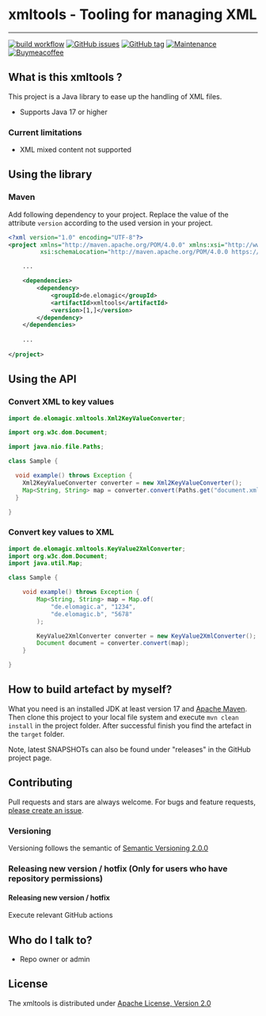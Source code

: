 # xmltools - Tooling for managing XML

---

[![build workflow](https://github.com/elomagic/xmltools/actions/workflows/maven.yml/badge.svg)](https://github.com/elomagic/xmltools/actions)
[![GitHub issues](https://img.shields.io/github/issues-raw/elomagic/xmltools)](https://github.com/elomagic/xmltools/issues)
[![GitHub tag](https://img.shields.io/github/tag/elomagic/xmltools.svg)](https://GitHub.com/elomagic/xmltools/tags/)
[![Maintenance](https://img.shields.io/badge/Maintained%3F-yes-green.svg)](https://github.com/elomagic/xmltools/graphs/commit-activity)
[![Buymeacoffee](https://badgen.net/badge/icon/buymeacoffee?icon=buymeacoffee&label)](https://www.buymeacoffee.com/elomagic)

## What is this xmltools ? ###

This project is a Java library to ease up the handling of XML files.

* Supports Java 17 or higher

### Current limitations

* XML mixed content not supported

## Using the library

### Maven

Add following dependency to your project. Replace the value of the attribute ```version``` according to the used
version in your project.

```xml
<?xml version="1.0" encoding="UTF-8"?>
<project xmlns="http://maven.apache.org/POM/4.0.0" xmlns:xsi="http://www.w3.org/2001/XMLSchema-instance"
         xsi:schemaLocation="http://maven.apache.org/POM/4.0.0 https://maven.apache.org/maven-v4_0_0.xsd">

    ...

    <dependencies>
        <dependency>
            <groupId>de.elomagic</groupId>
            <artifactId>xmltools</artifactId>
            <version>[1,]</version>
        </dependency>
    </dependencies>
    
    ...
    
</project>
```

## Using the API

### Convert XML to key values

```java
import de.elomagic.xmltools.Xml2KeyValueConverter;

import org.w3c.dom.Document;

import java.nio.file.Paths;

class Sample {

  void example() throws Exception {
    Xml2KeyValueConverter converter = new Xml2KeyValueConverter();
    Map<String, String> map = converter.convert(Paths.get("document.xml"));
  }

}
```

### Convert key values to XML

```java
import de.elomagic.xmltools.KeyValue2XmlConverter;
import org.w3c.dom.Document;
import java.util.Map;

class Sample {

    void example() throws Exception {
        Map<String, String> map = Map.of(
            "de.elomagic.a", "1234",
            "de.elomagic.b", "5678"
        );

        KeyValue2XmlConverter converter = new KeyValue2XmlConverter();
        Document document = converter.convert(map);
    }

}
```

## How to build artefact by myself?

What you need is an installed JDK at least version 17 and [Apache Maven](https://maven.apache.org).
Then clone this project to your local file system and execute `mvn clean install` in the project folder. After successful finish you find 
the artefact in the `target` folder.

Note, latest SNAPSHOTs can also be found under "releases" in the GitHub project page.

## Contributing

Pull requests and stars are always welcome. For bugs and feature requests, [please create an issue](../../issues/new).

### Versioning

Versioning follows the semantic of [Semantic Versioning 2.0.0](https://semver.org/)

### Releasing new version / hotfix (Only for users who have repository permissions)

#### Releasing new version / hotfix

Execute relevant GitHub actions
  
## Who do I talk to? ###

* Repo owner or admin

## License

The xmltools is distributed under [Apache License, Version 2.0](http://www.apache.org/licenses/LICENSE-2.0)
